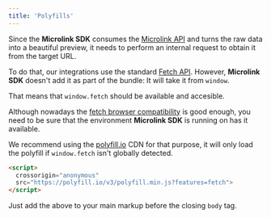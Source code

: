 ```yaml
---
title: 'Polyfills'
---
```


Since the **Microlink SDK** consumes the [Microlink API](/docs/api/getting-started/overview) and turns the raw data into a beautiful preview, it needs to perform an internal request to obtain it from the target URL.

To do that, our integrations use the standard [Fetch API](https://developer.mozilla.org/es/docs/Web/API/Fetch_API). However, **Microlink SDK** doesn't add it as part of the bundle: It will take it from `window`.

That means that `window.fetch` should be available and accesible.

Although nowadays the [fetch browser compatibility](https://caniuse.com/#search=fetch) is good enough, you need to be sure that the environment **Microlink SDK** is running on has it available.

We recommend using the [polyfill.io](https://polyfill.io/) CDN for that purpose, it will only load the polyfill if `window.fetch` isn't globally detected.

```html
<script>
  crossorigin="anonymous"
  src="https://polyfill.io/v3/polyfill.min.js?features=fetch">
</script>
```

Just add the above to your main markup before the closing `body` tag.

